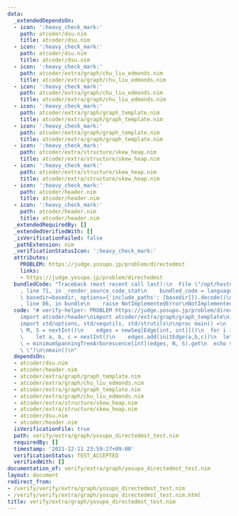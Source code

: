 ```yaml
---
data:
  _extendedDependsOn:
  - icon: ':heavy_check_mark:'
    path: atcoder/dsu.nim
    title: atcoder/dsu.nim
  - icon: ':heavy_check_mark:'
    path: atcoder/dsu.nim
    title: atcoder/dsu.nim
  - icon: ':heavy_check_mark:'
    path: atcoder/extra/graph/chu_liu_edmonds.nim
    title: atcoder/extra/graph/chu_liu_edmonds.nim
  - icon: ':heavy_check_mark:'
    path: atcoder/extra/graph/chu_liu_edmonds.nim
    title: atcoder/extra/graph/chu_liu_edmonds.nim
  - icon: ':heavy_check_mark:'
    path: atcoder/extra/graph/graph_template.nim
    title: atcoder/extra/graph/graph_template.nim
  - icon: ':heavy_check_mark:'
    path: atcoder/extra/graph/graph_template.nim
    title: atcoder/extra/graph/graph_template.nim
  - icon: ':heavy_check_mark:'
    path: atcoder/extra/structure/skew_heap.nim
    title: atcoder/extra/structure/skew_heap.nim
  - icon: ':heavy_check_mark:'
    path: atcoder/extra/structure/skew_heap.nim
    title: atcoder/extra/structure/skew_heap.nim
  - icon: ':heavy_check_mark:'
    path: atcoder/header.nim
    title: atcoder/header.nim
  - icon: ':heavy_check_mark:'
    path: atcoder/header.nim
    title: atcoder/header.nim
  _extendedRequiredBy: []
  _extendedVerifiedWith: []
  _isVerificationFailed: false
  _pathExtension: nim
  _verificationStatusIcon: ':heavy_check_mark:'
  attributes:
    PROBLEM: https://judge.yosupo.jp/problem/directedmst
    links:
    - https://judge.yosupo.jp/problem/directedmst
  bundledCode: "Traceback (most recent call last):\n  File \"/opt/hostedtoolcache/Python/3.10.1/x64/lib/python3.10/site-packages/onlinejudge_verify/documentation/build.py\"\
    , line 71, in _render_source_code_stat\n    bundled_code = language.bundle(stat.path,\
    \ basedir=basedir, options={'include_paths': [basedir]}).decode()\n  File \"/opt/hostedtoolcache/Python/3.10.1/x64/lib/python3.10/site-packages/onlinejudge_verify/languages/nim.py\"\
    , line 86, in bundle\n    raise NotImplementedError\nNotImplementedError\n"
  code: "# verify-helper: PROBLEM https://judge.yosupo.jp/problem/directedmst\n\n\
    import atcoder/header\nimport atcoder/extra/graph/graph_template\nimport atcoder/extra/graph/chu_liu_edmonds\n\
    import std/options, std/sequtils, std/strutils\n\nproc main() =\n  var\n    N,\
    \ M, S = nextInt()\n    edges = newSeq[Edge[int, int]]()\n  for i in 0..<M:\n\
    \    let a, b, c = nextInt()\n    edges.add(initEdge(a,b,c))\n  let (s, parent)\
    \ = minimumSpanningTreeArborescence[int](edges, N, S).get\n  echo s\n  echo parent.mapIt($it).join(\"\
    \ \")\n\nmain()\n"
  dependsOn:
  - atcoder/dsu.nim
  - atcoder/header.nim
  - atcoder/extra/graph/graph_template.nim
  - atcoder/extra/graph/chu_liu_edmonds.nim
  - atcoder/extra/graph/graph_template.nim
  - atcoder/extra/graph/chu_liu_edmonds.nim
  - atcoder/extra/structure/skew_heap.nim
  - atcoder/extra/structure/skew_heap.nim
  - atcoder/dsu.nim
  - atcoder/header.nim
  isVerificationFile: true
  path: verify/extra/graph/yosupo_directedmst_test.nim
  requiredBy: []
  timestamp: '2021-12-11 23:59:27+09:00'
  verificationStatus: TEST_ACCEPTED
  verifiedWith: []
documentation_of: verify/extra/graph/yosupo_directedmst_test.nim
layout: document
redirect_from:
- /verify/verify/extra/graph/yosupo_directedmst_test.nim
- /verify/verify/extra/graph/yosupo_directedmst_test.nim.html
title: verify/extra/graph/yosupo_directedmst_test.nim
---
```

